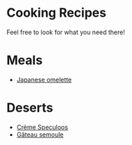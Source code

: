# Cooking Recipes

Feel free to look for what you need there!

# Meals

- [Japanese omelette](japanese-omelette.md)

# Deserts

- [Crème Speculoos](speculoos-creme.md)
- [Gâteau semoule](semolina-cake.md)

